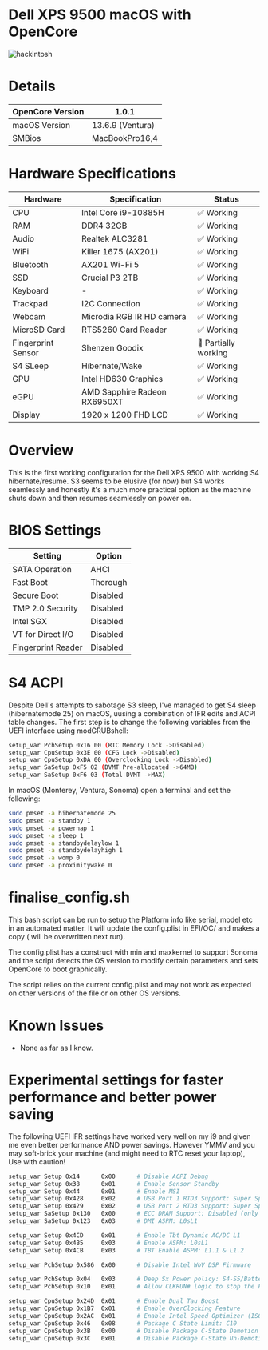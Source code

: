 # Dell XPS 9500 macOS with OpenCore

![hackintosh](./screenshot.png)

# Details

| OpenCore Version | 1.0.1 |
| --- | --- |
| macOS Version | 13.6.9 (Ventura) |
| SMBios | MacBookPro16,4 |

# Hardware Specifications

| Hardware | Specification | Status |
| --- | --- | --- |
| CPU | Intel Core i9-10885H | ✅ Working |
| RAM | DDR4 32GB | ✅ Working |
| Audio | Realtek ALC3281 | ✅ Working |
| WiFi | Killer 1675 (AX201) | ✅ Working |
| Bluetooth | AX201 Wi-Fi 5 | ✅ Working |
| SSD | Crucial P3 2TB | ✅ Working |
| Keyboard | - | ✅ Working |
| Trackpad | I2C Connection | ✅ Working |
| Webcam | Microdia RGB IR HD camera | ✅ Working |
| MicroSD Card | RTS5260 Card Reader | ✅ Working |
| Fingerprint Sensor | Shenzen Goodix | 🔶 Partially working |
| S4 SLeep | Hibernate/Wake | ✅ Working |
| GPU | Intel HD630 Graphics | ✅ Working |
| eGPU | AMD Sapphire Radeon RX6950XT | ✅ Working |
| Display | 1920 x 1200 FHD LCD | ✅ Working |

# Overview

This is the first working configuration for the Dell XPS 9500 with working S4 hibernate/resume. S3 seems to be elusive (for now) but S4 works seamlessly and honestly it's a much more practical option as the machine shuts down and then resumes seamlessly on power on.

# BIOS Settings

| Setting | Option |
| --- | --- |
| SATA Operation | AHCI |
| Fast Boot | Thorough |
| Secure Boot | Disabled |
| TMP 2.0 Security | Disabled |
| Intel SGX | Disabled |
| VT for Direct I/O | Disabled |
| Fingerprint Reader | Disabled |

# S4 ACPI
Despite Dell's attempts to sabotage S3 sleep, I've managed to get S4 sleep 
(hibernatemode 25) on macOS, uusing a combination of IFR edits 
and ACPI table changes. The first step is to change the following 
variables from the UEFI interface using modGRUBshell:

```bash
setup_var PchSetup 0x16 00 (RTC Memory Lock ->Disabled)
setup_var CpuSetup 0x3E 00 (CFG Lock ->Disabled)
setup_var CpuSetup 0xDA 00 (Overclocking Lock ->Disabled)
setup_var SaSetup 0xF5 02 (DVMT Pre-allocated ->64MB)
setup_var SaSetup 0xF6 03 (Total DVMT ->MAX)
```

In macOS (Monterey, Ventura, Sonoma) open a terminal and set the following:

```bash
sudo pmset -a hibernatemode 25
sudo pmset -a standby 1
sudo pmset -a powernap 1
sudo pmset -a sleep 1
sudo pmset -a standbydelaylow 1
sudo pmset -a standbydelayhigh 1
sudo pmset -a womp 0
sudo pmset -a proximitywake 0
```

# finalise_config.sh
This bash script can be run to setup the Platform info like serial, model etc in an automated matter.
It will update the config.plist in EFI/OC/ and makes a copy ( will be overwritten next run).

The config.plist has a construct with min and maxkernel to support Sonoma and the script detects the OS version to modify certain parameters and sets OpenCore to boot graphically.

The script relies on the current config.plist and may not work as expected on other versions of the file or on other OS versions.

# Known Issues

- None as far as I know.

# Experimental settings for faster performance and better power saving

The following UEFI IFR settings have worked very well on my i9 and given me even better performance AND power savings. However YMMV and you may soft-brick your machine (and might need to RTC 
reset your laptop), Use with caution!

```bash
setup_var Setup 0x14  	  0x00      # Disable ACPI Debug
setup_var Setup 0x38  	  0x01      # Enable Sensor Standby
setup_var Setup 0x44  	  0x01      # Enable MSI
setup_var Setup 0x428 	  0x02      # USB Port 1 RTD3 Support: Super Speed
setup_var Setup 0x429 	  0x02      # USB Port 2 RTD3 Support: Super Speed
setup_var SaSetup 0x130   0x00      # ECC DRAM Support: Disabled (only if your Precision doesnt have ECC DRAM)
setup_var SaSetup 0x123   0x03      # DMI ASPM: L0sL1

setup_var Setup 0x4CD     0x01      # Enable Tbt Dynamic AC/DC L1
setup_var Setup 0x4B5     0x03      # Enable ASPM: L0sL1
setup_var Setup 0x4CB     0x03      # TBT Enable ASPM: L1.1 & L1.2

setup_var PchSetup 0x586  0x00      # Disable Intel WoV DSP Firmware

setup_var PchSetup 0x04   0x03      # Deep Sx Power policy: S4-S5/Battery
setup_var PchSetup 0x10   0x01      # Allow CLKRUN# logic to stop the PCI clocks

setup_var CpuSetup 0x24D  0x01      # Enable Dual Tau Boost
setup_var CpuSetup 0x1B7  0x01      # Enable OverClocking Feature
setup_var CpuSetup 0x2AC  0x01 	    # Enable Intel Speed Optimizer (ISO)
setup_var CpuSetup 0x46   0x08      # Package C State Limit: C10
setup_var CpuSetup 0x3B   0x00      # Disable Package C-State Demotion 
setup_var CpuSetup 0x3C   0x01      # Disable Package C-State Un-Demotion
```
